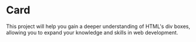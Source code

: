 # Card
This project will help you gain a deeper understanding of HTML's div boxes, allowing you to expand your knowledge and skills in web development.
